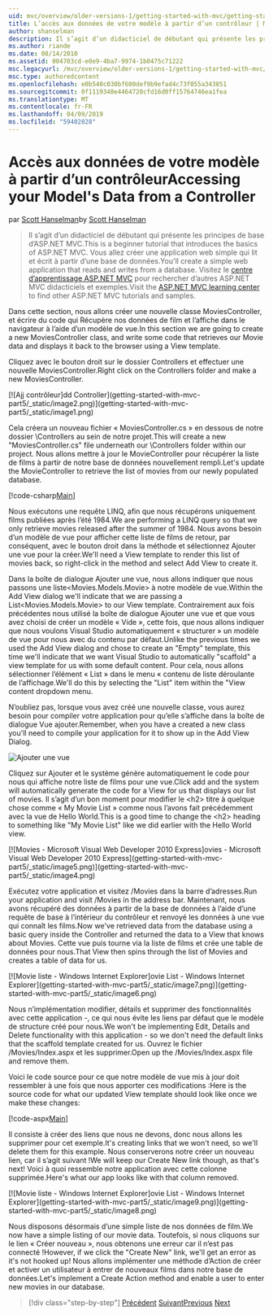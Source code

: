 ```yaml
---
uid: mvc/overview/older-versions-1/getting-started-with-mvc/getting-started-with-mvc-part5
title: L’accès aux données de votre modèle à partir d’un contrôleur | Microsoft Docs
author: shanselman
description: Il s’agit d’un didacticiel de débutant qui présente les principes de base d’ASP.NET MVC. Créer une application web simple qui lit et écrit à partir d’une base de données.
ms.author: riande
ms.date: 08/14/2010
ms.assetid: 004703cd-e0e9-4ba7-9974-1b0475c71222
msc.legacyurl: /mvc/overview/older-versions-1/getting-started-with-mvc/getting-started-with-mvc-part5
msc.type: authoredcontent
ms.openlocfilehash: e0b540c030bf600def9b9efad4c73f055a343851
ms.sourcegitcommit: 0f1119340e4464720cfd16d0ff15764746ea1fea
ms.translationtype: MT
ms.contentlocale: fr-FR
ms.lasthandoff: 04/09/2019
ms.locfileid: "59402828"
---
```

# <a name="accessing-your-models-data-from-a-controller"></a><span data-ttu-id="19377-104">Accès aux données de votre modèle à partir d’un contrôleur</span><span class="sxs-lookup"><span data-stu-id="19377-104">Accessing your Model's Data from a Controller</span></span>

<span data-ttu-id="19377-105">par [Scott Hanselman](https://github.com/shanselman)</span><span class="sxs-lookup"><span data-stu-id="19377-105">by [Scott Hanselman](https://github.com/shanselman)</span></span>

> <span data-ttu-id="19377-106">Il s’agit d’un didacticiel de débutant qui présente les principes de base d’ASP.NET MVC.</span><span class="sxs-lookup"><span data-stu-id="19377-106">This is a beginner tutorial that introduces the basics of ASP.NET MVC.</span></span> <span data-ttu-id="19377-107">Vous allez créer une application web simple qui lit et écrit à partir d’une base de données.</span><span class="sxs-lookup"><span data-stu-id="19377-107">You'll create a simple web application that reads and writes from a database.</span></span> <span data-ttu-id="19377-108">Visitez le [centre d’apprentissage ASP.NET MVC](../../../index.md) pour rechercher d’autres ASP.NET MVC didacticiels et exemples.</span><span class="sxs-lookup"><span data-stu-id="19377-108">Visit the [ASP.NET MVC learning center](../../../index.md) to find other ASP.NET MVC tutorials and samples.</span></span>


<span data-ttu-id="19377-109">Dans cette section, nous allons créer une nouvelle classe MoviesController, et écrire du code qui Récupère nos données de film et l’affiche dans le navigateur à l’aide d’un modèle de vue.</span><span class="sxs-lookup"><span data-stu-id="19377-109">In this section we are going to create a new MoviesController class, and write some code that retrieves our Movie data and displays it back to the browser using a View template.</span></span>

<span data-ttu-id="19377-110">Cliquez avec le bouton droit sur le dossier Controllers et effectuer une nouvelle MoviesController.</span><span class="sxs-lookup"><span data-stu-id="19377-110">Right click on the Controllers folder and make a new MoviesController.</span></span>

[![A<span data-ttu-id="19377-111">jj contrôleur]</span><span class="sxs-lookup"><span data-stu-id="19377-111">dd Controller]</span></span>(getting-started-with-mvc-part5/_static/image2.png)](getting-started-with-mvc-part5/_static/image1.png)

<span data-ttu-id="19377-112">Cela créera un nouveau fichier « MoviesController.cs » en dessous de notre dossier \Controllers au sein de notre projet.</span><span class="sxs-lookup"><span data-stu-id="19377-112">This will create a new "MoviesController.cs" file underneath our \Controllers folder within our project.</span></span> <span data-ttu-id="19377-113">Nous allons mettre à jour le MovieController pour récupérer la liste de films à partir de notre base de données nouvellement rempli.</span><span class="sxs-lookup"><span data-stu-id="19377-113">Let's update the MovieController to retrieve the list of movies from our newly populated database.</span></span>

[!code-csharp[Main](getting-started-with-mvc-part5/samples/sample1.cs)]

<span data-ttu-id="19377-114">Nous exécutons une requête LINQ, afin que nous récupérons uniquement films publiées après l’été 1984.</span><span class="sxs-lookup"><span data-stu-id="19377-114">We are performing a LINQ query so that we only retrieve movies released after the summer of 1984.</span></span> <span data-ttu-id="19377-115">Nous avons besoin d’un modèle de vue pour afficher cette liste de films de retour, par conséquent, avec le bouton droit dans la méthode et sélectionnez Ajouter une vue pour la créer.</span><span class="sxs-lookup"><span data-stu-id="19377-115">We'll need a View template to render this list of movies back, so right-click in the method and select Add View to create it.</span></span>

<span data-ttu-id="19377-116">Dans la boîte de dialogue Ajouter une vue, nous allons indiquer que nous passons une liste&lt;Movies.Models.Movie&gt; à notre modèle de vue.</span><span class="sxs-lookup"><span data-stu-id="19377-116">Within the Add View dialog we'll indicate that we are passing a List&lt;Movies.Models.Movie&gt; to our View template.</span></span> <span data-ttu-id="19377-117">Contrairement aux fois précédentes nous utilisé la boîte de dialogue Ajouter une vue et que vous avez choisi de créer un modèle « Vide », cette fois, que nous allons indiquer que nous voulons Visual Studio automatiquement « structurer » un modèle de vue pour nous avec du contenu par défaut.</span><span class="sxs-lookup"><span data-stu-id="19377-117">Unlike the previous times we used the Add View dialog and chose to create an "Empty" template, this time we'll indicate that we want Visual Studio to automatically "scaffold" a view template for us with some default content.</span></span> <span data-ttu-id="19377-118">Pour cela, nous allons sélectionner l’élément « List » dans le menu « contenu de liste déroulante de l’affichage.</span><span class="sxs-lookup"><span data-stu-id="19377-118">We'll do this by selecting the "List" item within the "View content dropdown menu.</span></span>

<span data-ttu-id="19377-119">N’oubliez pas, lorsque vous avez créé une nouvelle classe, vous aurez besoin pour compiler votre application pour qu’elle s’affiche dans la boîte de dialogue Vue ajouter.</span><span class="sxs-lookup"><span data-stu-id="19377-119">Remember, when you have a created a new class you'll need to compile your application for it to show up in the Add View Dialog.</span></span>

![Ajouter une vue](getting-started-with-mvc-part5/_static/image3.png)

<span data-ttu-id="19377-121">Cliquez sur Ajouter et le système génère automatiquement le code pour nous qui affiche notre liste de films pour une vue.</span><span class="sxs-lookup"><span data-stu-id="19377-121">Click add and the system will automatically generate the code for a View for us that displays our list of movies.</span></span> <span data-ttu-id="19377-122">Il s’agit d’un bon moment pour modifier le &lt;h2&gt; titre à quelque chose comme « My Movie List » comme nous l’avons fait précédemment avec la vue de Hello World.</span><span class="sxs-lookup"><span data-stu-id="19377-122">This is a good time to change the &lt;h2&gt; heading to something like "My Movie List" like we did earlier with the Hello World view.</span></span>

[![M<span data-ttu-id="19377-123">ovies - Microsoft Visual Web Developer 2010 Express]</span><span class="sxs-lookup"><span data-stu-id="19377-123">ovies - Microsoft Visual Web Developer 2010 Express]</span></span>(getting-started-with-mvc-part5/_static/image5.png)](getting-started-with-mvc-part5/_static/image4.png)

<span data-ttu-id="19377-124">Exécutez votre application et visitez /Movies dans la barre d’adresses.</span><span class="sxs-lookup"><span data-stu-id="19377-124">Run your application and visit /Movies in the address bar.</span></span> <span data-ttu-id="19377-125">Maintenant, nous avons récupéré des données à partir de la base de données à l’aide d’une requête de base à l’intérieur du contrôleur et renvoyé les données à une vue qui connaît les films.</span><span class="sxs-lookup"><span data-stu-id="19377-125">Now we've retrieved data from the database using a basic query inside the Controller and returned the data to a View that knows about Movies.</span></span> <span data-ttu-id="19377-126">Cette vue puis tourne via la liste de films et crée une table de données pour nous.</span><span class="sxs-lookup"><span data-stu-id="19377-126">That View then spins through the list of Movies and creates a table of data for us.</span></span>

[![M<span data-ttu-id="19377-127">ovie liste - Windows Internet Explorer]</span><span class="sxs-lookup"><span data-stu-id="19377-127">ovie List - Windows Internet Explorer]</span></span>(getting-started-with-mvc-part5/_static/image7.png)](getting-started-with-mvc-part5/_static/image6.png)

<span data-ttu-id="19377-128">Nous n’implémentation modifier, détails et supprimer des fonctionnalités avec cette application -, ce qui nous évite les liens par défaut que le modèle de structure créé pour nous.</span><span class="sxs-lookup"><span data-stu-id="19377-128">We won't be implementing Edit, Details and Delete functionality with this application - so we don't need the default links that the scaffold template created for us.</span></span> <span data-ttu-id="19377-129">Ouvrez le fichier /Movies/Index.aspx et les supprimer.</span><span class="sxs-lookup"><span data-stu-id="19377-129">Open up the /Movies/Index.aspx file and remove them.</span></span>

<span data-ttu-id="19377-130">Voici le code source pour ce que notre modèle de vue mis à jour doit ressembler à une fois que nous apporter ces modifications :</span><span class="sxs-lookup"><span data-stu-id="19377-130">Here is the source code for what our updated View template should look like once we make these changes:</span></span>

[!code-aspx[Main](getting-started-with-mvc-part5/samples/sample2.aspx)]

<span data-ttu-id="19377-131">Il consiste à créer des liens que nous ne devons, donc nous allons les supprimer pour cet exemple.</span><span class="sxs-lookup"><span data-stu-id="19377-131">It's creating links that we won't need, so we'll delete them for this example.</span></span> <span data-ttu-id="19377-132">Nous conserverons notre créer un nouveau lien, car il s’agit suivant !</span><span class="sxs-lookup"><span data-stu-id="19377-132">We will keep our Create New link though, as that's next!</span></span> <span data-ttu-id="19377-133">Voici à quoi ressemble notre application avec cette colonne supprimée.</span><span class="sxs-lookup"><span data-stu-id="19377-133">Here's what our app looks like with that column removed.</span></span>

[![M<span data-ttu-id="19377-134">ovie liste - Windows Internet Explorer]</span><span class="sxs-lookup"><span data-stu-id="19377-134">ovie List - Windows Internet Explorer]</span></span>(getting-started-with-mvc-part5/_static/image9.png)](getting-started-with-mvc-part5/_static/image8.png)

<span data-ttu-id="19377-135">Nous disposons désormais d’une simple liste de nos données de film.</span><span class="sxs-lookup"><span data-stu-id="19377-135">We now have a simple listing of our movie data.</span></span> <span data-ttu-id="19377-136">Toutefois, si nous cliquons sur le lien « Créer nouveau », nous obtenons une erreur car il n’est pas connecté !</span><span class="sxs-lookup"><span data-stu-id="19377-136">However, if we click the "Create New" link, we'll get an error as it's not hooked up!</span></span> <span data-ttu-id="19377-137">Nous allons implémenter une méthode d’Action de créer et activer un utilisateur à entrer de nouveaux films dans notre base de données.</span><span class="sxs-lookup"><span data-stu-id="19377-137">Let's implement a Create Action method and enable a user to enter new movies in our database.</span></span>

> [!div class="step-by-step"]
> <span data-ttu-id="19377-138">[Précédent](getting-started-with-mvc-part4.md)
> [Suivant](getting-started-with-mvc-part6.md)</span><span class="sxs-lookup"><span data-stu-id="19377-138">[Previous](getting-started-with-mvc-part4.md)
[Next](getting-started-with-mvc-part6.md)</span></span>

